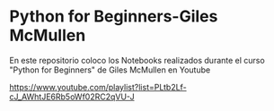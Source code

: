 # Python for Beginners-Giles McMullen

En este repositorio coloco los Notebooks realizados durante el curso "Python for Beginners" de Giles McMullen en Youtube

https://www.youtube.com/playlist?list=PLtb2Lf-cJ_AWhtJE6Rb5oWf02RC2qVU-J
